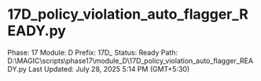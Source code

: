 # 17D_policy_violation_auto_flagger_READY.py

Phase: 17
Module: D
Prefix: 17D_
Status: Ready
Path: D:\MAGIC\scripts\phase17\module_D\17D_policy_violation_auto_flagger_READY.py
Last Updated: July 28, 2025 5:14 PM (GMT+5:30)
